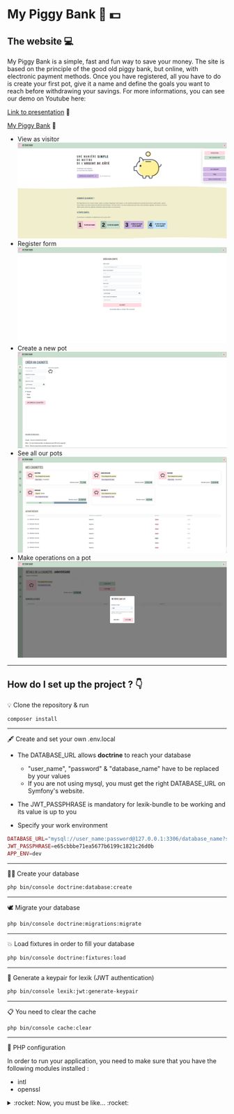 # My Piggy Bank :pig: :dollar:

## The website :computer:
My Piggy Bank is a simple, fast and fun way to save your money. The site is based on the principle of the good old piggy bank, but online, with electronic payment methods. Once you have registered, all you have to do is create your first pot, give it a name and define the goals you want to reach before withdrawing your savings.
For more informations, you can see our demo on Youtube here:

[Link to presentation](https://youtu.be/1bJ_6vi__1s?t=2458) :movie_camera:

[My Piggy Bank](http://my-piggy-bank.surge.sh/) :pig_nose:
- View as visitor
![image info](./piggySC.png)
- Register form
![image info](./piggySC2.png)
- Create a new pot
![image info](./piggySC3.png)
- See all our pots
![image info](./piggySC4.png)
- Make operations on a pot
![image info](./piggySC5.png)
---

## How do I set up the project ? :point_down:

 :bulb: Clone the repository & run

```bash
composer install
```

---

 :fountain_pen: Create and set your own .env.local

* The DATABASE_URL allows __doctrine__ to reach your database

  * "user_name", "password" & "database_name" have to be replaced by your values
  * If you are not using mysql, you must get the right DATABASE_URL on Symfony's website.

* The JWT_PASSPHRASE is mandatory for lexik-bundle to be working and its value is up to you
* Specify your work environment

```php
DATABASE_URL="mysql://user_name:password@127.0.0.1:3306/database_name?serverVersion=mariadb-10.3.25"
JWT_PASSPHRASE=e65cbbbe71ea5677b6199c1821c26d0b
APP_ENV=dev
```

---

 :genie_man: Create your database

```bash
php bin/console doctrine:database:create
```

---

 :dove: Migrate your database

```bash
php bin/console doctrine:migrations:migrate
```

---

 :boom: Load fixtures in order to fill your database

```bash
php bin/console doctrine:fixtures:load
```

---

 :key: Generate a keypair for lexik (JWT authentication)

```bash
php bin/console lexik:jwt:generate-keypair
```

---

 :clipboard: You need to clear the cache

```bash
php bin/console cache:clear
```

---

 :toolbox: PHP configuration

In order to run your application, you need to make sure that you have the following modules installed :

* intl
* openssl

<details close>

<summary> :rocket: Now, you must be like... :rocket:</summary>


![Alt Text](https://media.giphy.com/media/5GoVLqeAOo6PK/giphy.gif)

</details>

